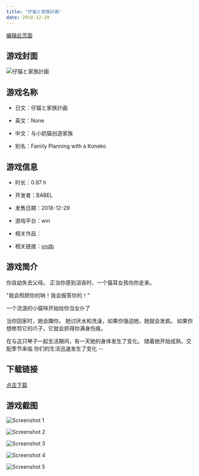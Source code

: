 ```yaml
---
title: "仔猫と家族計画"
date: 2018-12-29
---
```

[编辑此页面](https://github.com/ACG-3/ADV3-source/blob/main/source/_posts/%E4%BB%94%E7%8C%AB%E3%81%A8%E5%AE%B6%E6%97%8F%E8%A8%88%E7%94%BB.md)

## 游戏封面

![仔猫と家族計画](https%3A//pan.timero.xyz/onedrive/img_lib_001/%E4%BB%94%E7%8C%AB%E3%81%A8%E5%AE%B6%E6%97%8F%E8%A8%88%E7%94%BB_cover.avif)


## 游戏名称

- 日文：仔猫と家族計画
- 英文：None
- 中文：与小奶猫创造家族

- 别名：Family Planning with a Koneko


## 游戏信息

- 时长：0.97 h
- 开发者：BABEL
- 发售日期：2018-12-29
- 游戏平台：win
- 相关作品：

- 相关链接：[vndb](https://vndb.org/v25286)


## 游戏简介

你自幼失去父母。
正当你感到沮丧时，一个猫耳女孩向你走来。

"我会照顾你的呐！我会报答你的！"

一个流浪的小猫咪开始给你当女仆了


当你回家时，她会蹭你。
她讨厌水和洗澡，如果你强迫她，她就会发疯。
如果你想修剪它的爪子，它就会抓得你满身伤痕。

在与这只琴子一起生活期间，有一天她的身体发生了变化。
随着她开始成熟，交配季节来临 你们的生活迅速发生了变化 --




## 下载链接

[点击下载](https://pan.timero.xyz/onedrive/adv_lib_001/%E4%BB%94%E7%8C%AB%E3%81%A8%E5%AE%B6%E6%97%8F%E8%A8%88%E7%94%BB)


## 游戏截图


![Screenshot 1](https%3A//pan.timero.xyz/onedrive/img_lib_001/%E4%BB%94%E7%8C%AB%E3%81%A8%E5%AE%B6%E6%97%8F%E8%A8%88%E7%94%BB_Screenshot_1.avif)

![Screenshot 2](https%3A//pan.timero.xyz/onedrive/img_lib_001/%E4%BB%94%E7%8C%AB%E3%81%A8%E5%AE%B6%E6%97%8F%E8%A8%88%E7%94%BB_Screenshot_2.avif)

![Screenshot 3](https%3A//pan.timero.xyz/onedrive/img_lib_001/%E4%BB%94%E7%8C%AB%E3%81%A8%E5%AE%B6%E6%97%8F%E8%A8%88%E7%94%BB_Screenshot_3.avif)

![Screenshot 4](https%3A//pan.timero.xyz/onedrive/img_lib_001/%E4%BB%94%E7%8C%AB%E3%81%A8%E5%AE%B6%E6%97%8F%E8%A8%88%E7%94%BB_Screenshot_4.avif)

![Screenshot 5](https%3A//pan.timero.xyz/onedrive/img_lib_001/%E4%BB%94%E7%8C%AB%E3%81%A8%E5%AE%B6%E6%97%8F%E8%A8%88%E7%94%BB_Screenshot_5.avif)

